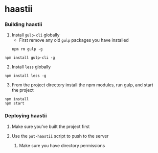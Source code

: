 ﻿# haastii

### Building haastii ###

1. Install `gulp-cli` globally
   * First remove any old `gulp` packages you have installed
   ```
   npm rm gulp -g
   ```
```
npm install gulp-cli -g
```
2. Install `less` globally
```
npm install less -g
```
3. From the project directory install the npm modules, run gulp, and start the project
```
npm install
npm start
```

### Deploying haastii ###

1. Make sure you've built the project first

2. Use the `put-haastii` script to push to the server
   1. Make sure you have directory permissions

